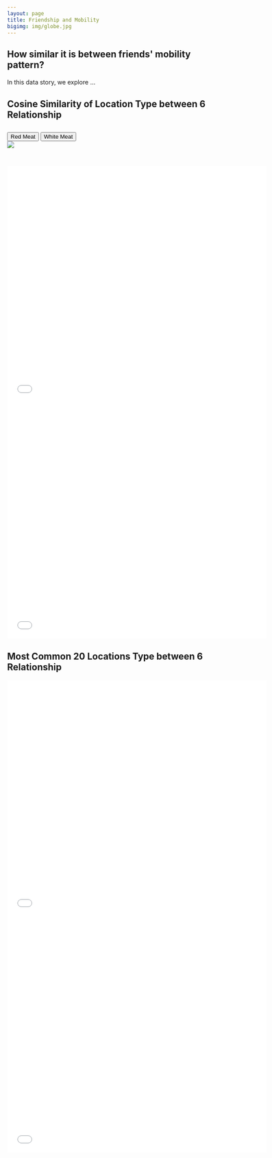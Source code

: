 ```yaml
---
layout: page
title: Friendship and Mobility
bigimg: img/globe.jpg
---
```

## How similar it is between friends' mobility pattern?
#### 

In this data story, we explore ...

## Cosine Similarity of Location Type between 6 Relationship

<div class="row">
  <div class="col-sm"></div>
  <div class="col-sm">
    <div class="btn-group" role="group" aria-label="Basic example" style="margin-top: 2em;">
      <button type="button" id="redmeat" class="btn btn-outline-dark active" onclick="redMeat()">Red Meat</button>
      <button type="button" id="whitemeat" class="btn btn-outline-dark" onclick="whiteMeat()">White Meat</button>
    </div>
  </div>
  <div class="col-sm"></div>
</div>

<div class="row">
  <div class="col-sm"></div>
  <div class="col-sm">
     <img id="heatmap" src="plot/6_relationship_cosine_similarity_1.html" style="margin-bottom:2em;">
  </div>
  <div class="col-sm"></div>
</div>
<script>
var selected = "redmeat"

function redMeat(){
document.getElementById(selected).classList.remove("active");
selected = "redmeat"
document.getElementById("heatmap").src="plot/6_relationship_cosine_similarity_1.html";
document.getElementById(selected).classList.add("active");

}
function whiteMeat(){
document.getElementById(selected).classList.remove("active");
selected = "whitemeat"
document.getElementById("heatmap").src="plot/6_relationship_cosine_similarity_2.html";
document.getElementById(selected).classList.add("active");

}
</script>

<iframe frameborder="no" border="0" marginwidth="0" marginheight="0" width="120%" height="550" src="plot/6_relationship_cosine_similarity_1.html"></iframe>
<iframe frameborder="no" border="0" marginwidth="0" marginheight="0" width="120%" height="550" src="plot/6_relationship_cosine_similarity_2.html"></iframe>

## Most Common 20 Locations Type between 6 Relationship

<iframe frameborder="no" border="0" marginwidth="0" marginheight="0" width="120%" height="550" src="plot/6_relationship_most_common_1.html"></iframe>
<iframe frameborder="no" border="0" marginwidth="0" marginheight="0" width="120%" height="550" src="plot/6_relationship_most_common_2.html"></iframe>
